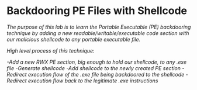 # Backdooring PE Files with Shellcode
*The purpose of this lab is to learn the Portable Executable (PE) backdooring technique by adding a new readable/writable/executable code section with our malicious shellcode to any portable executable file.*

*High level process of this technique*:

*-Add a new RWX PE section, big enough to hold our shellcode, to any .exe file*
*-Generate shellcode*
*-Add shellcode to the newly created PE section*
*-Redirect execution flow of the .exe file being backdoored to the shellcode*
*-Redirect execution flow back to the legitimate .exe instructions*
